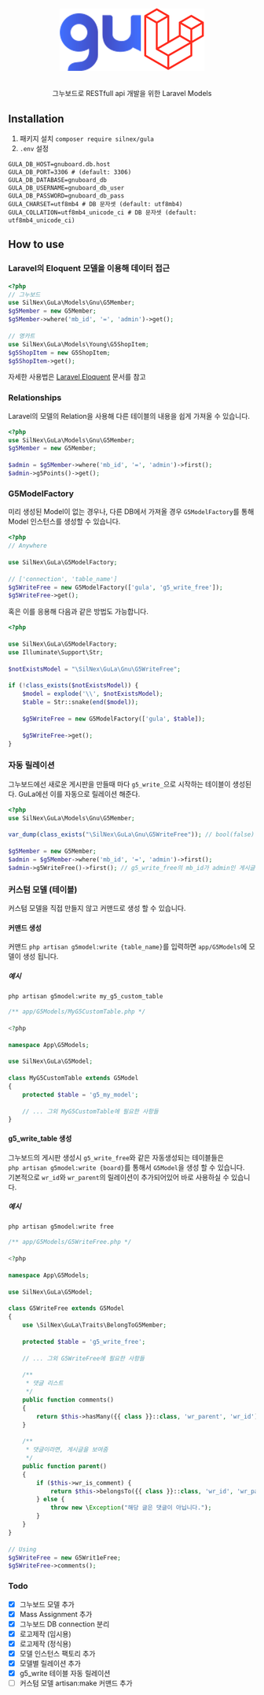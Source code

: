 # <p align="center">![GuLa-logo](./gula.png)</p>
<p align="center">그누보드로 RESTfull api 개발을 위한 Laravel Models</p>

## Installation
1. 패키지 설치 `composer require silnex/gula`
2. `.env` 설정
```env
GULA_DB_HOST=gnuboard.db.host
GULA_DB_PORT=3306 # (default: 3306)
GULA_DB_DATABASE=gnuboard_db
GULA_DB_USERNAME=gnuboard_db_user
GULA_DB_PASSWORD=gnuboard_db_pass
GULA_CHARSET=utf8mb4 # DB 문자셋 (default: utf8mb4)
GULA_COLLATION=utf8mb4_unicode_ci # DB 문자셋 (default: utf8mb4_unicode_ci)
```

## How to use

### Laravel의 Eloquent 모델을 이용해 데이터 접근 
```php
<?php
// 그누보드
use SilNex\GuLa\Models\Gnu\G5Member;
$g5Member = new G5Member;
$g5Member->where('mb_id', '=', 'admin')->get();

// 영카트
use SilNex\GuLa\Models\Young\G5ShopItem;
$g5ShopItem = new G5ShopItem;
$g5ShopItem->get();
```
자세한 사용법은 [Laravel Eloquent](https://laravel.kr/docs/eloquent) 문서를 참고

### Relationships
Laravel의 모델의 Relation을 사용해 다른 테이블의  내용을 쉽게 가져올 수 있습니다.
```php
<?php
use SilNex\GuLa\Models\Gnu\G5Member;
$g5Member = new G5Member;

$admin = $g5Member->where('mb_id', '=', 'admin')->first();
$admin->g5Points()->get();
```

### G5ModelFactory
미리 생성된 Model이 없는 경우나, 다른 DB에서 가져올 경우  `G5ModelFactory`를 통해 Model 인스턴스를 생성할 수 있습니다.
```php
<?php
// Anywhere

use SilNex\GuLa\G5ModelFactory;

// ['connection', 'table_name']
$g5WriteFree = new G5ModelFactory(['gula', 'g5_write_free']);
$g5WriteFree->get();
```

혹은 이를 응용해 다음과 같은 방법도 가능합니다.
```php
<?php

use SilNex\GuLa\G5ModelFactory;
use Illuminate\Support\Str;

$notExistsModel = "\SilNex\GuLa\Gnu\G5WriteFree";

if (!class_exists($notExistsModel)) {
    $model = explode('\\', $notExistsModel);
    $table = Str::snake(end($model));

    $g5WriteFree = new G5ModelFactory(['gula', $table]);

    $g5WriteFree->get();
}
```

### 자동 릴레이션
그누보드에선 새로운 게시판을 만들때 마다 `g5_write_`으로 시작하는 테이블이 생성된다.
GuLa에선 이를 자동으로 릴레이션 해준다.
```php
<?php
use SilNex\GuLa\Models\Gnu\G5Member;

var_dump(class_exists("\SilNex\GuLa\Gnu\G5WriteFree")); // bool(false)

$g5Member = new G5Member;
$admin = $g5Member->where('mb_id', '=', 'admin')->first();
$admin->g5WriteFree()->first(); // g5_write_free의 mb_id가 admin인 게시글을 가져온다.
```

### 커스텀 모델 (테이블)
커스텀 모델을 직접 만들지 않고 커맨드로 생성 할 수 있습니다.
#### 커맨드 생성
커맨드 `php artisan g5model:write {table_name}`를 입력하면 `app/G5Models`에 모델이 생성 됩니다.  
##### 예시
```bash
php artisan g5model:write my_g5_custom_table
```
```php
/** app/G5Models/MyG5CustomTable.php */

<?php

namespace App\G5Models;

use SilNex\GuLa\G5Model;

class MyG5CustomTable extends G5Model
{
    protected $table = 'g5_my_model';

    // ... 그외 MyG5CustomTable에 필요한 사항들
}

```

#### g5_write_table 생성
그누보드의 게시판 생성시 `g5_write_free`와 같은 자동생성되는 테이블들은  
`php artisan g5model:write {board}`를 통해서 `G5Model`을 생성 할 수 있습니다.  
기본적으로 `wr_id`와 `wr_parent`의 릴레이션이 추가되어있어 바로 사용하실 수 있습니다.
##### 예시
```bash
php artisan g5model:write free
```
```php
/** app/G5Models/G5WriteFree.php */

<?php

namespace App\G5Models;

use SilNex\GuLa\G5Model;

class G5WriteFree extends G5Model
{
    use \SilNex\GuLa\Traits\BelongToG5Member;

    protected $table = 'g5_write_free';

    // ... 그외 G5WriteFree에 필요한 사항들

    /**
     * 댓글 리스트
     */
    public function comments()
    {
        return $this->hasMany({{ class }}::class, 'wr_parent', 'wr_id');
    }

    /**
     * 댓글이라면, 게시글을 보여줌
     */
    public function parent()
    {
        if ($this->wr_is_comment) {
            return $this->belongsTo({{ class }}::class, 'wr_id', 'wr_parent');
        } else {
            throw new \Exception("해당 글은 댓글이 아닙니다.");
        }
    }
}

// Using
$g5WriteFree = new G5Writ1eFree;
$g5WriteFree->comments();
```


### Todo
- [x] 그누보드 모델 추가
- [x] Mass Assignment 추가
- [x] 그누보드 DB connection 분리
- [x] 로고제작 (임시용)
- [x] 로고제작 (정식용)
- [x] 모델 인스턴스 팩토리 추가
- [x] 모델별 릴레이션 추가
- [x] g5_write 테이블 자동 릴레이션
- [ ] 커스텀 모델 artisan:make 커맨드 추가